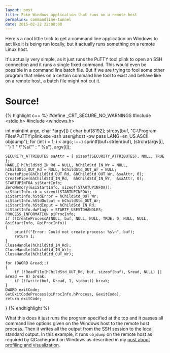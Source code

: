 ```yaml
---
layout: post
title: Fake Windows application that runs on a remote host
permalink: commandline-tunnel
date: 2015-02-22 22:00:00
---
```


Here's a cool little trick to get a command line application on Windows to act like it is being run locally, but it actually runs something on a remote Linux host.

It's actually very simple, as it just runs the PuTTY tool plink to open an SSH connection and it runs a single fixed command.
This would even be possible in a command line batch file. But if we are trying to fool some other program that relies on a certain command line tool to exist and behave like on a remote host, a batch file might not cut it.

Source!
=======

{% highlight c++ %}
#define _CRT_SECURE_NO_WARNINGS
#include <stdio.h>
#include <windows.h>

int main(int argc, char *argv[])
{
	char buf[8192];
	strcpy(buf, "C:\\Program Files\\PuTTY\\plink.exe -ssh user@host -pw pass LANG=en_US.ASCII objdump");
	for (int i = 1; i < argc; i++)
		sprintf(buf+strlen(buf), (strchr(argv[i], ' ') ? " \\\"%s\\\"" : " %s"), argv[i]);

	SECURITY_ATTRIBUTES saAttr = { sizeof(SECURITY_ATTRIBUTES), NULL, TRUE };
	HANDLE hChildStd_IN_Rd = NULL, hChildStd_IN_Wr = NULL, hChildStd_OUT_Rd = NULL, hChildStd_OUT_Wr = NULL;
	CreatePipe(&hChildStd_OUT_Rd, &hChildStd_OUT_Wr, &saAttr, 0);
	CreatePipe(&hChildStd_IN_Rd,  &hChildStd_IN_Wr,  &saAttr, 0);
	STARTUPINFOA siStartInfo;
	ZeroMemory(&siStartInfo, sizeof(STARTUPINFOA));
	siStartInfo.cb = sizeof(STARTUPINFOA);
	siStartInfo.hStdError = hChildStd_OUT_Wr;
	siStartInfo.hStdOutput = hChildStd_OUT_Wr;
	siStartInfo.hStdInput = hChildStd_IN_Rd;
	siStartInfo.dwFlags = STARTF_USESTDHANDLES;
	PROCESS_INFORMATION piProcInfo;
	if (!CreateProcessA(NULL, buf, NULL, NULL, TRUE, 0, NULL, NULL, &siStartInfo, &piProcInfo))
	{
		printf("Error: Could not create process: %s\n", buf);
		return 1;
	}
	CloseHandle(hChildStd_IN_Rd);
	CloseHandle(hChildStd_IN_Wr);
	CloseHandle(hChildStd_OUT_Wr);

	for (DWORD &read;;)
	{
		if (!ReadFile(hChildStd_OUT_Rd, buf, sizeof(buf), &read, NULL) || &read == 0) break;
		if (!fwrite(buf, &read, 1, stdout)) break;
	}
	DWORD exitCode;
	GetExitCodeProcess(piProcInfo.hProcess, &exitCode);
	return exitCode;
}
{% endhighlight %}

What this does it just runs the program specified at the top and it passes all command line options given on the Windows host to the remote host process. Then it writes all the output from the SSH session to the local standard output.
In this example, it runs `objdump` on the remote host as required by QCachegrind on Windows as described in my [post about profiling and visualization](/profiling-and-visualization/).
